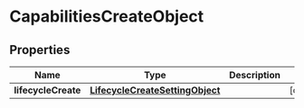 

# CapabilitiesCreateObject


## Properties

| Name | Type | Description | Notes |
|------------ | ------------- | ------------- | -------------|
|**lifecycleCreate** | [**LifecycleCreateSettingObject**](LifecycleCreateSettingObject.md) |  |  [optional] |



